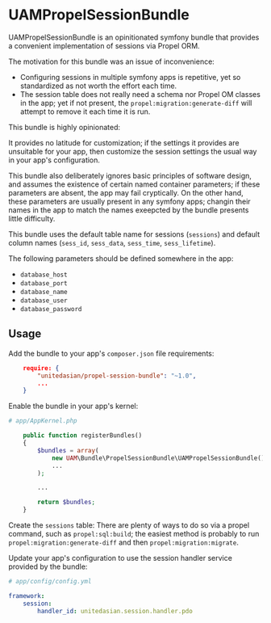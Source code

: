 UAMPropelSessionBundle
======================

UAMPropelSessionBundle is an opinitionated symfony bundle that provides a convenient implementation of sessions via Propel ORM.

The motivation for this bundle was an issue of inconvenience:

* Configuring sessions in multiple symfony apps is repetitive, yet so standardized as not worth the effort each time.
* The session table does not really need a schema nor Propel OM classes in the app; yet if not present, the `propel:migration:generate-diff` will attempt to remove it each time it is run.

This bundle is highly opinionated: 

It provides no latitude for customization; if the settings it provides are unsuitable for your app, then customize the session settings the usual way in your app's configuration. 

This bundle also deliberately ignores basic principles of software design, and assumes the existence of certain named container parameters; if these parameters are absent, the app may fail cryptically. On the other hand, these parameters are usually present in any symfony apps; changin their names in the app to match the names exeepcted by the bundle presents little difficulty.

This bundle uses the default table name for sessions (`sessions`) and default column names (`sess_id`, `sess_data`, `sess_time`, `sess_lifetime`). 

The following parameters should be defined somewhere in the app:

* `database_host`
* `database_port`
* `database_name`
* `database_user`
* `database_password`

Usage 
-----

Add the bundle to your app's `composer.json` file requirements:

```json
    require: {
    	"unitedasian/propel-session-bundle": "~1.0",
    	...
	}
```

Enable the bundle in your app's kernel:

```php
# app/AppKernel.php

    public function registerBundles()
    {
		$bundles = array(
            new UAM\Bundle\PropelSessionBundle\UAMPropelSessionBundle(),
            ...
        );

        ... 

        return $bundles;
    }
```

Create the `sessions` table: There are plenty of ways to do so via a propel command, such as `propel:sql:build`; the easiest method is probably to run `propel:migration:generate-diff` and then `propel:migration:migrate`.

Update your app's configuration to use the session handler service provided by the bundle:

```yaml
# app/config/config.yml

framework:
    session:
        handler_id: unitedasian.session.handler.pdo
```
